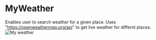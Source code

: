 # MyWeather
Enables user to search weather for a given place.
Uses "https://openweathermap.org/api" to get live weather for differnt places.
![My weather](https://user-images.githubusercontent.com/51997864/101777509-96314f80-3b18-11eb-9c62-657685f5fc0e.jpeg)

